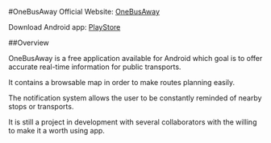 #OneBusAway
Official Website: [OneBusAway](http://www.onebusaway.org/)

Download Android app: [PlayStore](https://play.google.com/store/apps/details?id=com.joulespersecond.seattlebusbot)

##Overview

OneBusAway is a free application available for Android which goal is to offer accurate real-time information for public transports.

It contains a browsable map in order to make routes planning easily.

The notification system allows the user to be constantly reminded of nearby stops or transports.

It is still a project in development with several collaborators with the willing to make it a worth using app.


